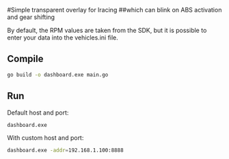 #Simple transparent overlay for Iracing
##which can blink on ABS activation and gear shifting

By default, the RPM values are taken from the SDK, but it is possible to enter your data into the vehicles.ini file.

## Compile

```bash
go build -o dashboard.exe main.go
```

## Run

Default host and port:
```bash
dashboard.exe
```

With custom host and port:
```bash
dashboard.exe -addr=192.168.1.100:8888
```
